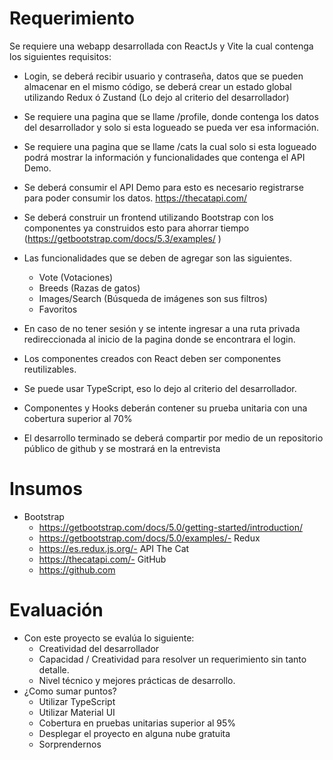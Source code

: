 # Requerimiento

Se requiere una webapp desarrollada con ReactJs y Vite la cual contenga los siguientes requisitos:

- Login, se deberá recibir usuario y contraseña, datos que se pueden almacenar en el mismo código, se deberá crear un estado
  global utilizando Redux ó Zustand (Lo dejo al criterio del desarrollador)
- Se requiere una pagina que se llame /profile, donde contenga los datos del desarrollador y solo si esta logueado se pueda ver
  esa información.
- Se requiere una pagina que se llame /cats la cual solo si esta logueado podrá mostrar la información y funcionalidades que
  contenga el API Demo.
- Se deberá consumir el API Demo para esto es necesario registrarse para poder consumir los datos. https://thecatapi.com/
- Se deberá construir un frontend utilizando Bootstrap con los componentes ya construidos esto para ahorrar tiempo
  (https://getbootstrap.com/docs/5.3/examples/ )

- Las funcionalidades que se deben de agregar son las siguientes.
  - Vote (Votaciones)
  - Breeds (Razas de gatos)
  - Images/Search (Búsqueda de imágenes son sus filtros)
  - Favoritos
- En caso de no tener sesión y se intente ingresar a una ruta privada redireccionada al inicio de la pagina donde se encontrara el
  login.
- Los componentes creados con React deben ser componentes reutilizables.
- Se puede usar TypeScript, eso lo dejo al criterio del desarrollador.
- Componentes y Hooks deberán contener su prueba unitaria con una cobertura superior al 70%
- El desarrollo terminado se deberá compartir por medio de un repositorio público de github y se mostrará en la entrevista

# Insumos

- Bootstrap
  - https://getbootstrap.com/docs/5.0/getting-started/introduction/
  - https://getbootstrap.com/docs/5.0/examples/- Redux
  - https://es.redux.js.org/- API The Cat
  - https://thecatapi.com/- GitHub
  - https://github.com

# Evaluación

- Con este proyecto se evalúa lo siguiente:
  - Creatividad del desarrollador
  - Capacidad / Creatividad para resolver un requerimiento sin tanto detalle.
  - Nivel técnico y mejores prácticas de desarrollo.
- ¿Como sumar puntos?
  - Utilizar TypeScript
  - Utilizar Material UI
  - Cobertura en pruebas unitarias superior al 95%
  - Desplegar el proyecto en alguna nube gratuita
  - Sorprendernos
